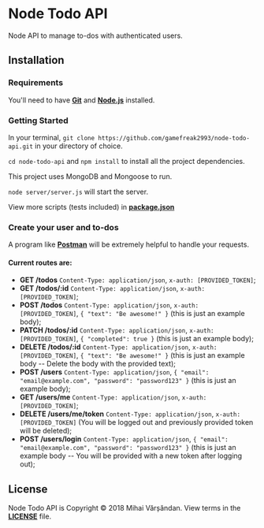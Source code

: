 # Node Todo API
Node API to manage to-dos with authenticated users.
## Installation
### Requirements
You'll need to have [**Git**](https://git-scm.com/book/en/v2/Getting-Started-Installing-Git) and [**Node.js**](https://nodejs.org/en/) installed.
### Getting Started
In your terminal, `git clone https://github.com/gamefreak2993/node-todo-api.git` in your directory of choice.

`cd node-todo-api` and `npm install` to install all the project dependencies.

This project uses MongoDB and Mongoose to run.

`node server/server.js` will start the server.

View more scripts (tests included) in [**package.json**](https://github.com/gamefreak2993/node-todo-api/blob/master/package.json)
### Create your user and to-dos
A program like [**Postman**](https://www.getpostman.com/) will be extremely helpful to handle your requests.

#### Current routes are:
* **GET /todos** `Content-Type: application/json`, `x-auth: [PROVIDED_TOKEN]`;
* **GET /todos/:id** `Content-Type: application/json`, `x-auth: [PROVIDED_TOKEN]`;
* **POST /todos** `Content-Type: application/json`, `x-auth: [PROVIDED_TOKEN]`,
`{ "text": "Be awesome!" }` (this is just an example body);
* **PATCH /todos/:id** `Content-Type: application/json`, `x-auth: [PROVIDED_TOKEN]`,
`{ "completed": true }` (this is just an example body);
* **DELETE /todos/:id** `Content-Type: application/json`, `x-auth: [PROVIDED_TOKEN]`,
`{ "text": "Be awesome!" }` (this is just an example body -- Delete the body with the provided text);
* **POST /users** `Content-Type: application/json`,
`{ "email": "email@example.com", "password": "password123" }` (this is just an example body);
* **GET /users/me** `Content-Type: application/json`, `x-auth: [PROVIDED_TOKEN]`;
* **DELETE /users/me/token** `Content-Type: application/json`, `x-auth: [PROVIDED_TOKEN]` (You will be logged out and previously provided token will be deleted);
* **POST /users/login** `Content-Type: application/json`,
`{ "email": "email@example.com", "password": "password123" }` (this is just an example body -- You will be provided with a new token after logging out);
## License
Node Todo API is Copyright &copy; 2018 Mihai Vărșăndan. View terms in the [**LICENSE**](https://github.com/gamefreak2993/node-todo-api/blob/master/LICENSE.txt) file.
